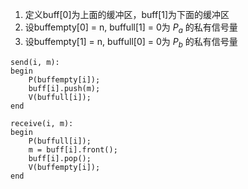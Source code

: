 1. 定义buff[0]为上面的缓冲区，buff[1]为下面的缓冲区
2. 设buffempty[0] = n, buffull[1] = 0为 $P_a$ 的私有信号量
3. 设buffempty[1] = n, buffull[0] = 0为 $P_b$ 的私有信号量

```
send(i, m):
begin
	P(buffempty[i]);
	buff[i].push(m);
	V(buffull[i]);
end

receive(i, m):
begin
	P(buffull[i]);
	m = buff[i].front();
	buff[i].pop();
	V(buffempty[i]);
end
```
